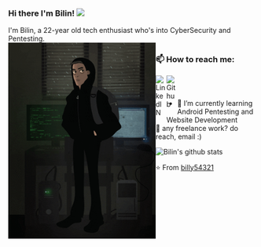 ### Hi there I'm Bilin! <img src="https://media.giphy.com/media/hvRJCLFzcasrR4ia7z/giphy.gif" width="25px">
I'm Bilin, a 22-year old tech enthusiast who's into CyberSecurity and Pentesting.<br>
<img align="left" src="https://github.com/raison024/raison024/blob/main/mrrobot.gif" width="300" height="400" />
### 📫 How to reach me: 
<a href="https://www.linkedin.com/in/bilin-p-oommen-314a68152/">
  <img align="left" alt="LinkedIN" width="22px" src="https://raw.githubusercontent.com/peterthehan/peterthehan/master/assets/linkedin.svg" />
</a>
<a href="https://github.com/billy54321">
  <img align="left" alt="Github" width="22px" src="https://raw.githubusercontent.com/peterthehan/peterthehan/master/assets/github.svg" />
</a><br><br>

- 🌱 I’m currently learning Android Pentesting and Website Development<br>
- 💼 any freelance work? do reach, email :)

![Bilin's github stats](https://github-readme-stats.vercel.app/api?username=billy54321&show_icons=true&theme=dark)

⭐️ From [billy54321](https://github.com/billy54321)
